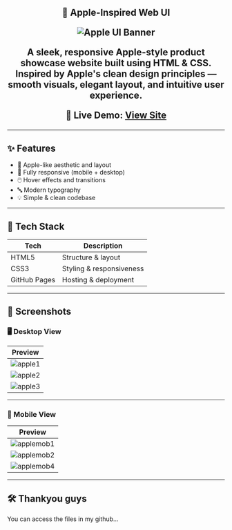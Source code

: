 <h2 align="center">🍏 Apple-Inspired Web UI

  ![Apple UI Banner](https://capsule-render.vercel.app/api?type=waving&color=gradient&height=200&section=header&text=Apple%20Inspired%20Web%20UI&fontSize=30&fontColor=ffffff)

A sleek, responsive Apple-style product showcase website built using HTML & CSS. Inspired by Apple's clean design principles — smooth visuals, elegant layout, and intuitive user experience.

🔗 **Live Demo:**  [View Site](https://aswinash05.github.io/Apple_inspired_web/)

---

## ✨ Features

- 🍎 Apple-like aesthetic and layout
- 📱 Fully responsive (mobile + desktop)
- 🖱️ Hover effects and transitions
- 🔤 Modern typography
- 💡 Simple & clean codebase

---

## 🚀 Tech Stack

| Tech     | Description               |
|----------|---------------------------|
| HTML5    | Structure & layout         |
| CSS3     | Styling & responsiveness   |
| GitHub Pages | Hosting & deployment     |

---

## 📸 Screenshots

### 🖥️ Desktop View

| Preview |
|--------|
| ![apple1](https://github.com/user-attachments/assets/def6488e-4753-40e7-90ee-99f565a148c1) |
| ![apple2](https://github.com/user-attachments/assets/e5ca35b5-bd4c-45a8-adb8-4f9d2492ca76) |
| ![apple3](https://github.com/user-attachments/assets/587e0f1c-1b0b-44c6-9a74-459a363a6f2f) |

---

### 📱 Mobile View

| Preview |
|--------|
| ![applemob1](https://github.com/user-attachments/assets/388f8a8a-d3c5-4d98-84f3-f6b36d8eb143) |
| ![applemob2](https://github.com/user-attachments/assets/7e4a1fcc-3248-4c96-b332-9ccb79fc5618) |
| ![applemob4](https://github.com/user-attachments/assets/0a4a03f5-4b54-4462-8ffc-50a8152055dc) |

---

## 🛠️ Thankyou guys

You can access the files in my github...
